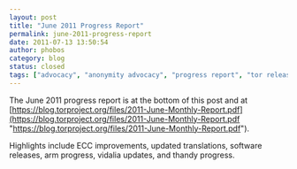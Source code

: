 ```yaml
---
layout: post
title: "June 2011 Progress Report"
permalink: june-2011-progress-report
date: 2011-07-13 13:50:54
author: phobos
category: blog
status: closed
tags: ["advocacy", "anonymity advocacy", "progress report", "tor releases", "updates"]
---
```


The June 2011 progress report is at the bottom of this post and at [https://blog.torproject.org/files/2011-June-Monthly-Report.pdf](https://blog.torproject.org/files/2011-June-Monthly-Report.pdf "https://blog.torproject.org/files/2011-June-Monthly-Report.pdf").

Highlights include ECC improvements, updated translations, software releases, arm progress, vidalia updates, and thandy progress.

